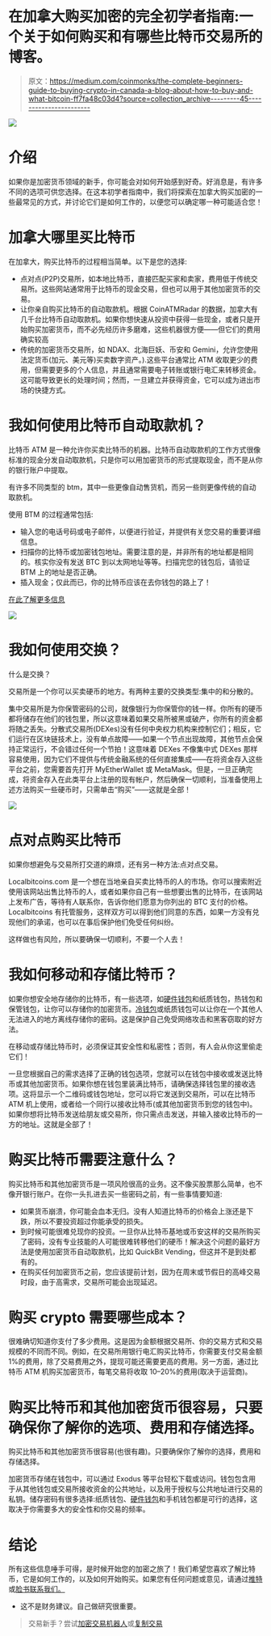 # 在加拿大购买加密的完全初学者指南:一个关于如何购买和有哪些比特币交易所的博客。

> 原文：<https://medium.com/coinmonks/the-complete-beginners-guide-to-buying-crypto-in-canada-a-blog-about-how-to-buy-and-what-bitcoin-ff7fa48c03d4?source=collection_archive---------45----------------------->

![](img/513822aa6575954acbf44b9baa37e93f.png)

# 介绍

如果你是加密货币领域的新手，你可能会对如何开始感到好奇。好消息是，有许多不同的选项可供您选择。在这本初学者指南中，我们将探索在加拿大购买加密的一些最常见的方式，并讨论它们是如何工作的，以便您可以确定哪一种可能适合您！

# 加拿大哪里买比特币

在加拿大，购买比特币的过程相当简单。以下是您的选择:

*   点对点(P2P)交易所，如本地比特币，直接匹配买家和卖家，费用低于传统交易所。这些网站通常用于比特币的现金交易，但也可以用于其他加密货币的交易。
*   让你亲自购买比特币的自动取款机。根据 CoinATMRadar 的数据，加拿大有几千台比特币自动取款机。如果你想快速从投资中获得一些现金，或者只是开始购买加密货币，而不必先经历许多磨难，这些机器很方便——但它们的费用确实较高
*   传统的加密货币交易所，如 NDAX、北海巨妖、币安和 Gemini，允许您使用法定货币(加元、美元等)买卖数字资产。).这些平台通常比 ATM 收取更少的费用，但需要更多的个人信息，并且通常需要电子转账或银行电汇来转移资金。这可能导致更长的处理时间；然而，一旦建立并获得资金，它可以成为进出市场的快捷方式。

# 我如何使用比特币自动取款机？

比特币 ATM 是一种允许你买卖比特币的机器。比特币自动取款机的工作方式很像标准的现金分发自动取款机，只是你可以用加密货币的形式提取现金，而不是从你的银行账户中提取。

有许多不同类型的 btm，其中一些更像自动售货机，而另一些则更像传统的自动取款机。

使用 BTM 的过程通常包括:

*   输入您的电话号码或电子邮件，以便进行验证，并提供有关您交易的重要详细信息。
*   扫描你的比特币或加密钱包地址。需要注意的是，并非所有的地址都是相同的。核实你没有发送 BTC 到以太网地址等等。扫描完您的钱包后，请验证 BTM 上的地址是否正确。
*   插入现金；仅此而已，你的比特币应该在去你钱包的路上了！

[在此了解更多信息](https://www.thecryptoboutique.ca/quickbitvending)

![](img/cef20f5b852781347615313ff6b555b3.png)

# 我如何使用交换？

什么是交换？

交易所是一个你可以买卖硬币的地方。有两种主要的交换类型:集中的和分散的。

集中交易所是为你保管密码的公司，就像银行为你保管你的钱一样。你所有的硬币都将储存在他们的钱包里，所以这意味着如果交易所被黑或破产，你所有的资金都将随之丢失。分散式交易所(DEXes)没有任何中央权力机构来控制它们；相反，它们运行在区块链技术上，没有单点故障——如果一个节点出现故障，其他节点会保持正常运行，不会错过任何一个节拍！这意味着 DEXes 不像集中式 DEXes 那样容易使用，因为它们不提供与传统金融系统的任何直接集成——在将资金存入这些平台之前，您需要首先打开 MyEtherWallet 或 MetaMask。但是，一旦正确完成，将资金存入在此类平台上注册的现有帐户，然后确保一切顺利，当准备使用上述方法购买一些硬币时，只需单击“购买”——这就是全部！

![](img/b1c411c75740b6c9401dd62dfd2ad1b1.png)

# 点对点购买比特币

如果你想避免与交易所打交道的麻烦，还有另一种方法:点对点交易。

Localbitcoins.com 是一个想在当地亲自买卖比特币的人的市场。你可以搜索附近使用该网站出售比特币的人，或者如果你自己有一些想要出售的比特币，在该网站上发布广告，等待有人联系你，告诉你他们愿意为你列出的 BTC 支付的价格。Localbitcoins 有托管服务，这样双方可以得到他们同意的东西，如果一方没有兑现他们的承诺，也可以在事后保护他们免受任何纠纷。

这样做也有风险，所以要确保一切顺利，不要一个人去！

# 我如何移动和存储比特币？

如果你想安全地存储你的比特币，有一些选项，如[硬件钱包](https://www.thecryptoboutique.ca/shop#!/Hardware-Wallet/c/124221155)和纸质钱包，热钱包和保管钱包，让你可以存储你的加密货币。[冷钱包](https://www.thecryptoboutique.ca/shop#!/Hardware-Wallet/c/124221155)或纸质钱包可以让你在一个其他人无法进入的地方离线存储你的密码。这是保护自己免受网络攻击和黑客窃取的好方法。

在移动或存储比特币时，必须保证其安全性和私密性；否则，有人会从你这里偷走它们！

一旦您根据自己的需求选择了正确的钱包选项，您就可以在钱包中接收或发送比特币或其他加密货币。如果你想在钱包里装满比特币，请确保选择钱包里的接收选项。这将显示一个二维码或钱包地址，您可以将它发送到交易所，可以在比特币 ATM 机上使用，或者给一个同行以接收比特币(或其他加密货币到您的钱包中)。如果你想将比特币发送给朋友或交易所，你只需点击发送，并输入接收比特币的一方的地址。这就是全部了！

# 购买比特币需要注意什么？

购买比特币和其他加密货币是一项风险很高的业务。这不像买股票那么简单，也不像开银行账户。在你一头扎进去买一些密码之前，有一些事情要知道:

*   如果货币崩溃，你可能会血本无归。没有人知道比特币的价格会上涨还是下跌，所以不要投资超过你能承受的损失。
*   到时候可能很难兑现你的投资。一旦你从比特币基地或币安这样的交易所购买了密码，没有专业技能的人可能很难转移他们的硬币！解决这个问题的最好方法是使用加密货币自动取款机，比如 QuickBit Vending，但这并不是到处都有的。
*   在购买任何加密货币之前，您应该提前计划，因为在周末或节假日的高峰交易时段，由于高需求，交易所可能会出现延迟。

# 购买 crypto 需要哪些成本？

很难确切知道你支付了多少费用。这是因为金额根据交易所、你的交易方式和交易规模的不同而不同。例如，在交易所用银行电汇购买比特币，你需要支付交易金额 1%的费用，除了交易费用之外，提现可能还需要更高的费用。另一方面，通过比特币 ATM 机购买加密货币，每笔交易将收取 10–20%的费用(取决于运营商)。

# 购买比特币和其他加密货币很容易，只要确保你了解你的选项、费用和存储选择。

购买比特币和其他加密货币很容易(也很有趣)。只要确保你了解你的选择，费用和存储选择。

加密货币存储在钱包中，可以通过 Exodus 等平台轻松下载或访问。钱包包含用于从其他钱包或交易所接收资金的公共地址，以及用于授权与公共地址进行交易的私钥。储存密码有很多选择:纸质钱包、[硬件钱包](https://www.thecryptoboutique.ca/shop#!/Hardware-Wallet/c/124221155)和手机钱包都是可行的选择，这取决于你需要多大的安全性和你交易的频率。

# 结论

所有这些信息唾手可得，是时候开始您的加密之旅了！我们希望您喜欢了解比特币，它是如何工作的，以及如何开始购买。如果您有任何问题或意见，请通过[推特](https://twitter.com/quickbitcrypto)或[脸书联系我们。](https://www.facebook.com/quickbitcrypto)

*   这不是财务建议。自己做研究很重要。

> 交易新手？尝试[加密交易机器人](/coinmonks/crypto-trading-bot-c2ffce8acb2a)或[复制交易](/coinmonks/top-10-crypto-copy-trading-platforms-for-beginners-d0c37c7d698c)